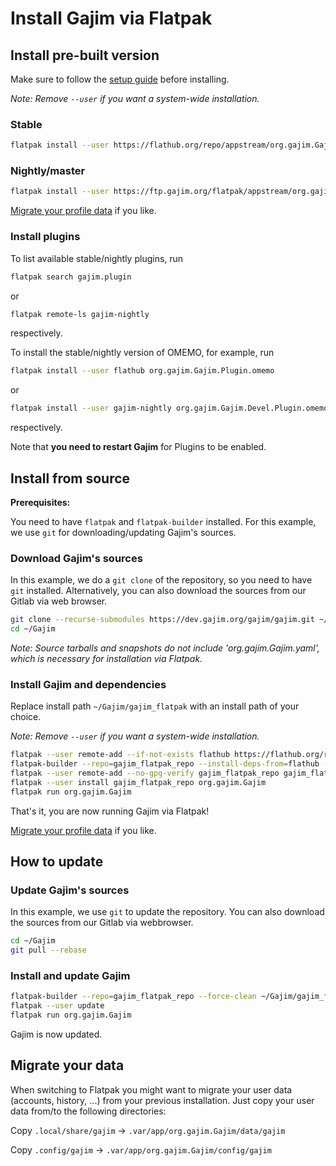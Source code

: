 # Install Gajim via Flatpak

## Install pre-built version

Make sure to follow the [setup guide](https://flatpak.org/setup/) before installing.

*Note: Remove `--user` if you want a system-wide installation.*

### Stable

```bash
flatpak install --user https://flathub.org/repo/appstream/org.gajim.Gajim.flatpakref
```

### Nightly/master

```bash
flatpak install --user https://ftp.gajim.org/flatpak/appstream/org.gajim.Gajim.Devel.flatpakref
```

[Migrate your profile data](#migrate-your-data) if you like.

### Install plugins

To list available stable/nightly plugins, run

```bash
flatpak search gajim.plugin
```

or

```bash
flatpak remote-ls gajim-nightly
```

respectively.

To install the stable/nightly version of OMEMO, for example, run

```bash
flatpak install --user flathub org.gajim.Gajim.Plugin.omemo
```

or

```bash
flatpak install --user gajim-nightly org.gajim.Gajim.Devel.Plugin.omemo
```

respectively.

Note that **you need to restart Gajim** for Plugins to be enabled.

## Install from source

**Prerequisites:**

You need to have `flatpak` and `flatpak-builder` installed. For this example, we use `git` for downloading/updating Gajim's sources.

### Download Gajim's sources

In this example, we do a `git clone` of the repository, so you need to have `git` installed.
Alternatively, you can also download the sources from our Gitlab via web browser.

```bash
git clone --recurse-submodules https://dev.gajim.org/gajim/gajim.git ~/Gajim
cd ~/Gajim
```

*Note: Source tarballs and snapshots do _not_ include 'org.gajim.Gajim.yaml', which is necessary for installation via Flatpak.*

### Install Gajim and dependencies

Replace install path `~/Gajim/gajim_flatpak` with an install path of your choice.

*Note: Remove `--user` if you want a system-wide installation.*

```bash
flatpak --user remote-add --if-not-exists flathub https://flathub.org/repo/flathub.flatpakrepo
flatpak-builder --repo=gajim_flatpak_repo --install-deps-from=flathub --force-clean ~/Gajim/gajim_flatpak ~/Gajim/flatpak/org.gajim.Gajim.yaml
flatpak --user remote-add --no-gpg-verify gajim_flatpak_repo gajim_flatpak_repo
flatpak --user install gajim_flatpak_repo org.gajim.Gajim
flatpak run org.gajim.Gajim
```

That's it, you are now running Gajim via Flatpak!

[Migrate your profile data](#migrate-your-data) if you like.

## How to update

### Update Gajim's sources

In this example, we use `git` to update the repository. You can also download the sources from our Gitlab via webbrowser.

```bash
cd ~/Gajim
git pull --rebase
```

### Install and update Gajim

```bash
flatpak-builder --repo=gajim_flatpak_repo --force-clean ~/Gajim/gajim_flatpak ~/Gajim/flatpak/org.gajim.Gajim.yaml
flatpak --user update
flatpak run org.gajim.Gajim
```

Gajim is now updated.

## Migrate your data

When switching to Flatpak you might want to migrate your user data (accounts, history, ...) from your previous installation. Just copy your user data from/to the following directories:

Copy `.local/share/gajim` -> `.var/app/org.gajim.Gajim/data/gajim`

Copy `.config/gajim` -> `.var/app/org.gajim.Gajim/config/gajim`
